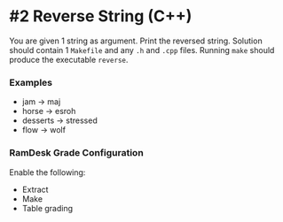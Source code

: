# #2 Reverse String (C++)

You are given 1 string as argument. Print the reversed string.
Solution should contain 1 `Makefile` and any `.h` and `.cpp` files.
Running `make` should produce the executable `reverse`.

### Examples
* jam -> maj
* horse -> esroh
* desserts -> stressed
* flow -> wolf


### RamDesk Grade Configuration

Enable the following:
* Extract
* Make
* Table grading
